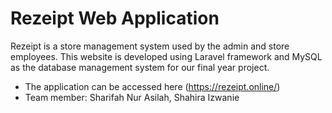 # Rezeipt Web Application

Rezeipt is a store management system used by the admin and store employees. This website is developed using Laravel framework and MySQL as the database management system for our final year project. 

  - The application can be accessed here (https://rezeipt.online/)
  - Team member: Sharifah Nur Asilah, Shahira Izwanie
